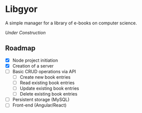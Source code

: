 # Libgyor

A simple manager for a library of e-books on computer science.

*Under Construction*

## Roadmap

- [x] Node project initiation
- [x] Creation of a server
- [ ] Basic CRUD operations via API
    - [ ] Create new book entries
    - [ ] Read existing book entries
    - [ ] Update existing book entries
    - [ ] Delete existing book entries
- [ ] Persistent storage (MySQL)
- [ ] Front-end (Angular/React)